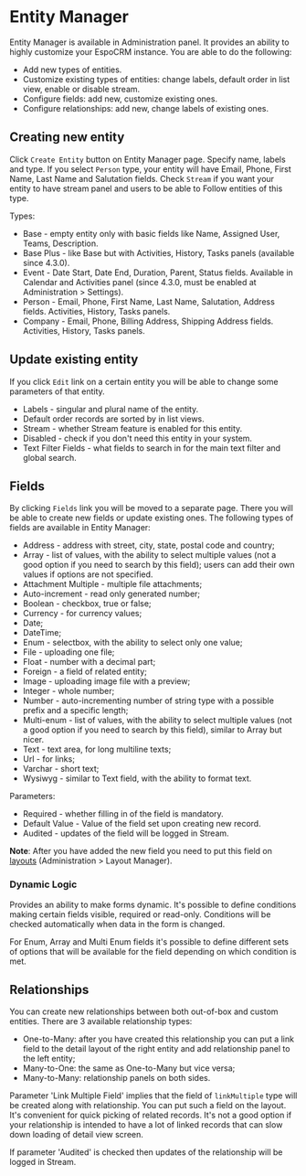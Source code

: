 # Entity Manager

Entity Manager is available in Administration panel. It provides an ability to highly customize your EspoCRM instance. You are able to do the following:

* Add new types of entities.
* Customize existing types of entities: change labels, default order in list view, enable or disable stream.
* Configure fields: add new, customize existing ones.
* Configure relationships: add new, change labels of existing ones.

## Creating new entity

Click `Create Entity` button on Entity Manager page. Specify name, labels and type. If you select `Person` type, your entity will have Email, Phone, First Name, Last Name and Salutation fields. Check `Stream` if you want your entity to have stream panel and users to be able to Follow entities of this type.

Types:

* Base - empty entity only with basic fields like Name, Assigned User, Teams, Description.
* Base Plus - like Base but with Activities, History, Tasks panels (available since 4.3.0).
* Event - Date Start, Date End, Duration, Parent, Status fields. Available in Calendar and Activities panel (since 4.3.0, must be enabled at Administration > Settings).
* Person - Email, Phone, First Name, Last Name, Salutation, Address fields. Activities, History, Tasks panels.
* Company - Email, Phone, Billing Address, Shipping Address fields. Activities, History, Tasks panels.

## Update existing entity

If you click `Edit` link on a certain entity you will be able to change some parameters of that entity.

* Labels - singular and plural name of the entity.
* Default order records are sorted by in list views.
* Stream - whether Stream feature is enabled for this entity.
* Disabled - check if you don't need this entity in your system.
* Text Filter Fields - what fields to search in for the main text filter and global search.


## Fields

By clicking `Fields` link you will be moved to a separate page. There you will be able to create new fields or update existing ones. The following types of fields are available in Entity Manager:

* Address - address with street, city, state, postal code and country;
* Array - list of values, with the ability to select multiple values (not a good option if you need to search by this field); users can add their own values if options are not specified.
* Attachment Multiple - multiple file attachments;
* Auto-increment - read only generated number;
* Boolean - checkbox, true or false;
* Currency - for currency values;
* Date;
* DateTime;
* Enum - selectbox, with the ability to select only one value;
* File - uploading one file;
* Float - number with a decimal part;
* Foreign - a field of related entity;
* Image - uploading image file with a preview;
* Integer - whole number;
* Number - auto-incrementing number of string type with a possible prefix and a specific length;
* Multi-enum - list of values, with the ability to select multiple values (not a good option if you need to search by this field), similar to Array but nicer.
* Text - text area, for long multiline texts;
* Url - for links;
* Varchar - short text;
* Wysiwyg - similar to Text field, with the ability to format text.

Parameters:
* Required - whether filling in of the field is mandatory.
* Default Value - Value of the field set upon creating new record.
* Audited - updates of the field will be logged in Stream.

**Note**: After you have added the new field you need to put this field on [layouts](layout-manager.md) (Administration > Layout Manager).

### Dynamic Logic

Provides an ability to make forms dynamic. It's possible to define conditions making certain fields visible, required or read-only. Conditions will be checked automatically when data in the form is changed.

For Enum, Array and Multi Enum fields it's possible to define different sets of options that will be available for the field depending on which condition is met.


## Relationships

You can create new relationships between both out-of-box and custom entities. There are 3 available relationship types:

* One-to-Many: after you have created this relationship you can put a link field to the detail layout of the right entity and add relationship panel to the left entity;
* Many-to-One: the same as One-to-Many but vice versa;
* Many-to-Many: relationship panels on both sides.

Parameter 'Link Multiple Field' implies that the field of `linkMultiple` type will be created along with relationship. You can put such a field on the layout. It's convenient for quick picking of related records. It's not a good option if your relationship is intended to have a lot of linked records that can slow down loading of detail view screen.

If parameter 'Audited' is checked then updates of the relationship will be logged in Stream.

